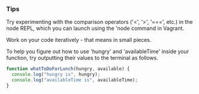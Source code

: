 ### Tips

Try experimenting with the comparison operators ('<', '>', '===', etc.) in the node REPL, which you can launch using the 'node command in Vagrant.

Work on your code iteratively - that means in small pieces.

To help you figure out how to use 'hungry' and 'availableTime' inside your function, try outputting their values to the terminal as follows.

```javascript
function whatToDoForLunch(hungry, available) {
  console.log("hungry is", hungry);
  console.log("availableTime is", availableTime);
}
```